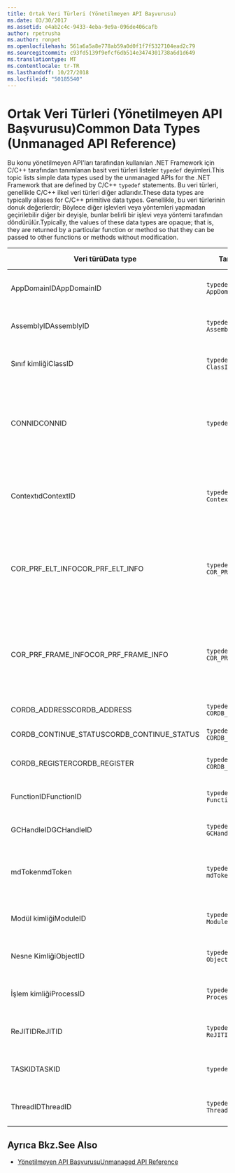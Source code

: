 ```yaml
---
title: Ortak Veri Türleri (Yönetilmeyen API Başvurusu)
ms.date: 03/30/2017
ms.assetid: e4ab2c4c-9433-4eba-9e9a-096de406cafb
author: rpetrusha
ms.author: ronpet
ms.openlocfilehash: 561a6a5a8e778ab59a0d0f1f7f5327104ead2c79
ms.sourcegitcommit: c93fd5139f9efcf6db514e3474301738a6d1d649
ms.translationtype: MT
ms.contentlocale: tr-TR
ms.lasthandoff: 10/27/2018
ms.locfileid: "50185540"
---
```

# <a name="common-data-types-unmanaged-api-reference"></a><span data-ttu-id="665e2-102">Ortak Veri Türleri (Yönetilmeyen API Başvurusu)</span><span class="sxs-lookup"><span data-stu-id="665e2-102">Common Data Types (Unmanaged API Reference)</span></span>
<span data-ttu-id="665e2-103">Bu konu yönetilmeyen API'ları tarafından kullanılan .NET Framework için C/C++ tarafından tanımlanan basit veri türleri listeler `typedef` deyimleri.</span><span class="sxs-lookup"><span data-stu-id="665e2-103">This topic lists simple data types used by the unmanaged APIs for the .NET Framework that are defined by C/C++ `typedef` statements.</span></span> <span data-ttu-id="665e2-104">Bu veri türleri, genellikle C/C++ ilkel veri türleri diğer adlarıdır.</span><span class="sxs-lookup"><span data-stu-id="665e2-104">These data types are typically aliases for C/C++ primitive data types.</span></span> <span data-ttu-id="665e2-105">Genellikle, bu veri türlerinin donuk değerlerdir; Böylece diğer işlevleri veya yöntemleri yapmadan geçirilebilir diğer bir deyişle, bunlar belirli bir işlevi veya yöntemi tarafından döndürülür.</span><span class="sxs-lookup"><span data-stu-id="665e2-105">Typically, the values of these data types are opaque; that is, they are returned by a particular function or method so that they can be passed to other functions or methods without modification.</span></span>  
  
|<span data-ttu-id="665e2-106">Veri türü</span><span class="sxs-lookup"><span data-stu-id="665e2-106">Data type</span></span>|<span data-ttu-id="665e2-107">Tanım</span><span class="sxs-lookup"><span data-stu-id="665e2-107">Definition</span></span>|<span data-ttu-id="665e2-108">İçinde tanımlanan</span><span class="sxs-lookup"><span data-stu-id="665e2-108">Defined in</span></span>|<span data-ttu-id="665e2-109">Açıklama</span><span class="sxs-lookup"><span data-stu-id="665e2-109">Description</span></span>|  
|---------------|----------------|----------------|-----------------|  
|<span data-ttu-id="665e2-110">AppDomainID</span><span class="sxs-lookup"><span data-stu-id="665e2-110">AppDomainID</span></span>|`typedef UINT_PTR AppDomainID;`|<span data-ttu-id="665e2-111">corprof.h</span><span class="sxs-lookup"><span data-stu-id="665e2-111">corprof.h</span></span>|<span data-ttu-id="665e2-112">Uygulama etki alanı tanımlayıcısı.</span><span class="sxs-lookup"><span data-stu-id="665e2-112">The identifier of an application domain.</span></span>|  
|<span data-ttu-id="665e2-113">AssemblyID</span><span class="sxs-lookup"><span data-stu-id="665e2-113">AssemblyID</span></span>|`typedef UINT_PTR AssemblyID;`|<span data-ttu-id="665e2-114">corprof.h</span><span class="sxs-lookup"><span data-stu-id="665e2-114">corprof.h</span></span>|<span data-ttu-id="665e2-115">Bir derlemenin tanımlayıcı.</span><span class="sxs-lookup"><span data-stu-id="665e2-115">The identifier of an assembly.</span></span>|  
|<span data-ttu-id="665e2-116">Sınıf kimliği</span><span class="sxs-lookup"><span data-stu-id="665e2-116">ClassID</span></span>|`typedef UINT_PTR ClassID;`|<span data-ttu-id="665e2-117">corprof.h</span><span class="sxs-lookup"><span data-stu-id="665e2-117">corprof.h</span></span>|<span data-ttu-id="665e2-118">Yönetilen bir sınıf tanımlayıcısı.</span><span class="sxs-lookup"><span data-stu-id="665e2-118">The identifier of a managed class.</span></span>|  
|<span data-ttu-id="665e2-119">CONNID</span><span class="sxs-lookup"><span data-stu-id="665e2-119">CONNID</span></span>|`typedef DWORD CONNID;`|<span data-ttu-id="665e2-120">cordebug.h, mscoree.h</span><span class="sxs-lookup"><span data-stu-id="665e2-120">cordebug.h, mscoree.h</span></span>|<span data-ttu-id="665e2-121">Microsoft SQL Server örneğine bağlı bir iş parçacığı için bağlantı kimliği.</span><span class="sxs-lookup"><span data-stu-id="665e2-121">The connection identifier for a thread that is connected to an instance of Microsoft SQL Server.</span></span>|  
|<span data-ttu-id="665e2-122">Contextıd</span><span class="sxs-lookup"><span data-stu-id="665e2-122">ContextID</span></span>|`typedef UINT_PTR ContextID;`|<span data-ttu-id="665e2-123">corprof.h</span><span class="sxs-lookup"><span data-stu-id="665e2-123">corprof.h</span></span>|<span data-ttu-id="665e2-124">Belirli bir yönetilen iş parçacığı ile ilişkili Bağlam tanıtıcısı.</span><span class="sxs-lookup"><span data-stu-id="665e2-124">The identifier of the context associated with a particular managed thread.</span></span>|  
|<span data-ttu-id="665e2-125">COR_PRF_ELT_INFO</span><span class="sxs-lookup"><span data-stu-id="665e2-125">COR_PRF_ELT_INFO</span></span>|`typedef UINT_PTR COR_PRF_ELT_INFO;`|<span data-ttu-id="665e2-126">corprof.h</span><span class="sxs-lookup"><span data-stu-id="665e2-126">corprof.h</span></span>|<span data-ttu-id="665e2-127">Belirli bir yığın çerçevesini ilgili bilgileri temsil eder bir donuk tanıtıcısı.</span><span class="sxs-lookup"><span data-stu-id="665e2-127">An opaque handle that represents information about a particular stack frame.</span></span>|  
|<span data-ttu-id="665e2-128">COR_PRF_FRAME_INFO</span><span class="sxs-lookup"><span data-stu-id="665e2-128">COR_PRF_FRAME_INFO</span></span>|`typedef UINT_PTR COR_PRF_FRAME_INFO;`|<span data-ttu-id="665e2-129">corprof.h</span><span class="sxs-lookup"><span data-stu-id="665e2-129">corprof.h</span></span>|<span data-ttu-id="665e2-130">Bir opak, işaret ettiği bir yığın çerçevesine işleyin.</span><span class="sxs-lookup"><span data-stu-id="665e2-130">An opaque handle that points to a stack frame.</span></span> <span data-ttu-id="665e2-131">Başarılı geri sırasında geçerli değil.</span><span class="sxs-lookup"><span data-stu-id="665e2-131">It is valid only during the callback to which it is passed.</span></span>|  
|<span data-ttu-id="665e2-132">CORDB_ADDRESS</span><span class="sxs-lookup"><span data-stu-id="665e2-132">CORDB_ADDRESS</span></span>|`typedef ULONG64 CORDB_ADDRESS;`|<span data-ttu-id="665e2-133">cordebug.h</span><span class="sxs-lookup"><span data-stu-id="665e2-133">cordebug.h</span></span>|<span data-ttu-id="665e2-134">Bir bellek adresi.</span><span class="sxs-lookup"><span data-stu-id="665e2-134">An address in memory.</span></span>|  
|<span data-ttu-id="665e2-135">CORDB_CONTINUE_STATUS</span><span class="sxs-lookup"><span data-stu-id="665e2-135">CORDB_CONTINUE_STATUS</span></span>|`typedef DWORD CORDB_CONTINUE_STATUS;`|<span data-ttu-id="665e2-136">cordebug.h</span><span class="sxs-lookup"><span data-stu-id="665e2-136">cordebug.h</span></span>|<span data-ttu-id="665e2-137">Devamlılık durumu.</span><span class="sxs-lookup"><span data-stu-id="665e2-137">The continuation status.</span></span>|  
|<span data-ttu-id="665e2-138">CORDB_REGISTER</span><span class="sxs-lookup"><span data-stu-id="665e2-138">CORDB_REGISTER</span></span>|`typedef ULONG64 CORDB_REGISTER;`|<span data-ttu-id="665e2-139">cordebug.h</span><span class="sxs-lookup"><span data-stu-id="665e2-139">cordebug.h</span></span>|<span data-ttu-id="665e2-140">Bir CPU kayıt değeri.</span><span class="sxs-lookup"><span data-stu-id="665e2-140">The value of a CPU register.</span></span>|  
|<span data-ttu-id="665e2-141">FunctionID</span><span class="sxs-lookup"><span data-stu-id="665e2-141">FunctionID</span></span>|`typedef UINT_PTR FunctionID;`|<span data-ttu-id="665e2-142">corprof.h</span><span class="sxs-lookup"><span data-stu-id="665e2-142">corprof.h</span></span>|<span data-ttu-id="665e2-143">Bir işlev veya yöntem tanımlayıcısı.</span><span class="sxs-lookup"><span data-stu-id="665e2-143">The identifier of a function or method.</span></span>|  
|<span data-ttu-id="665e2-144">GCHandleID</span><span class="sxs-lookup"><span data-stu-id="665e2-144">GCHandleID</span></span>|`typedef UINT_PTR GCHandleID;`|<span data-ttu-id="665e2-145">corprof.h</span><span class="sxs-lookup"><span data-stu-id="665e2-145">corprof.h</span></span>|<span data-ttu-id="665e2-146">Bir çöp toplama işleci.</span><span class="sxs-lookup"><span data-stu-id="665e2-146">A garbage collection handle.</span></span>|  
|<span data-ttu-id="665e2-147">mdToken</span><span class="sxs-lookup"><span data-stu-id="665e2-147">mdToken</span></span>|`typedef UINT32 mdToken;`|<span data-ttu-id="665e2-148">corprof.h</span><span class="sxs-lookup"><span data-stu-id="665e2-148">corprof.h</span></span>|<span data-ttu-id="665e2-149">Meta veri belirteci (meta veri tablosunda bir satıra).</span><span class="sxs-lookup"><span data-stu-id="665e2-149">A   metadata token (a row in a metadata table).</span></span>|  
|<span data-ttu-id="665e2-150">Modül kimliği</span><span class="sxs-lookup"><span data-stu-id="665e2-150">ModuleID</span></span>|`typedef UINT_PTR ModuleID;`|<span data-ttu-id="665e2-151">corprof.h</span><span class="sxs-lookup"><span data-stu-id="665e2-151">corprof.h</span></span>|<span data-ttu-id="665e2-152">Bir derleme modülü tanımlayıcısı.</span><span class="sxs-lookup"><span data-stu-id="665e2-152">The identifier of an assembly module.</span></span>|  
|<span data-ttu-id="665e2-153">Nesne Kimliği</span><span class="sxs-lookup"><span data-stu-id="665e2-153">ObjectID</span></span>|`typedef UINT_PTR ObjectID;`|<span data-ttu-id="665e2-154">corprof.h</span><span class="sxs-lookup"><span data-stu-id="665e2-154">corprof.h</span></span>|<span data-ttu-id="665e2-155">Bir nesne tanımlayıcısı.</span><span class="sxs-lookup"><span data-stu-id="665e2-155">The identifier of an object.</span></span>|  
|<span data-ttu-id="665e2-156">İşlem kimliği</span><span class="sxs-lookup"><span data-stu-id="665e2-156">ProcessID</span></span>|`typedef UINT_PTR ProcessID;`|<span data-ttu-id="665e2-157">corprof.h</span><span class="sxs-lookup"><span data-stu-id="665e2-157">corprof.h</span></span>|<span data-ttu-id="665e2-158">Yönetilen bir işlem tanımlayıcısı.</span><span class="sxs-lookup"><span data-stu-id="665e2-158">The identifier of a managed process.</span></span>|  
|<span data-ttu-id="665e2-159">ReJITID</span><span class="sxs-lookup"><span data-stu-id="665e2-159">ReJITID</span></span>|`typedef UINT_PTR ReJITID;`|<span data-ttu-id="665e2-160">corprof.h</span><span class="sxs-lookup"><span data-stu-id="665e2-160">corprof.h</span></span>|<span data-ttu-id="665e2-161">Jıtted işlevi tanımlayıcısı.</span><span class="sxs-lookup"><span data-stu-id="665e2-161">The identifier of a jitted function.</span></span>|  
|<span data-ttu-id="665e2-162">TASKID</span><span class="sxs-lookup"><span data-stu-id="665e2-162">TASKID</span></span>|`typedef UINT64 TASKID;`|<span data-ttu-id="665e2-163">cordebug.h, mscoree.h</span><span class="sxs-lookup"><span data-stu-id="665e2-163">cordebug.h, mscoree.h</span></span>|<span data-ttu-id="665e2-164">Tanımlayıcısını bir [Iclrtask](../../../docs/framework/unmanaged-api/hosting/iclrtask-interface.md) örneği.</span><span class="sxs-lookup"><span data-stu-id="665e2-164">The identifier of an [ICLRTask](../../../docs/framework/unmanaged-api/hosting/iclrtask-interface.md) instance.</span></span>|  
|<span data-ttu-id="665e2-165">ThreadID</span><span class="sxs-lookup"><span data-stu-id="665e2-165">ThreadID</span></span>|`typedef UINT_PTR ThreadID;`|<span data-ttu-id="665e2-166">corprof.h</span><span class="sxs-lookup"><span data-stu-id="665e2-166">corprof.h</span></span>|<span data-ttu-id="665e2-167">Yönetilen iş parçacığı tanıtıcısı.</span><span class="sxs-lookup"><span data-stu-id="665e2-167">The identifier of a managed thread.</span></span>|  
  
## <a name="see-also"></a><span data-ttu-id="665e2-168">Ayrıca Bkz.</span><span class="sxs-lookup"><span data-stu-id="665e2-168">See Also</span></span>  
- [<span data-ttu-id="665e2-169">Yönetilmeyen API Başvurusu</span><span class="sxs-lookup"><span data-stu-id="665e2-169">Unmanaged API Reference</span></span>](../../../docs/framework/unmanaged-api/index.md)
